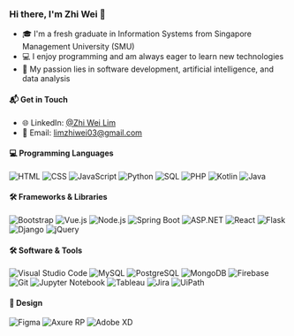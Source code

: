 ### Hi there, I'm Zhi Wei 👋
* 🎓 I'm a fresh graduate in Information Systems from Singapore Management University (SMU)
* 💻 I enjoy programming and am always eager to learn new technologies
* 🤖 My passion lies in software development, artificial intelligence, and data analysis

#### 📬 Get in Touch
* 🌐 LinkedIn: [@Zhi Wei Lim](https://www.linkedin.com/in/zhiweilim/)
* 📧 Email: limzhiwei03@gmail.com

#### 💻 Programming Languages
![HTML](https://img.shields.io/badge/HTML-E34F26?style=flat-square&logo=html5&logoColor=white&color=black)
![CSS](https://img.shields.io/badge/CSS-1572B6?style=flat-square&logo=css3&logoColor=white&color=black)
![JavaScript](https://img.shields.io/badge/JavaScript-F7DF1E?style=flat-square&logo=javascript&logoColor=white&color=black)
![Python](https://img.shields.io/badge/Python-3776AB?style=flat-square&logo=python&logoColor=white&color=black)
![SQL](https://img.shields.io/badge/SQL-4479A1?style=flat-square&logo=postgresql&logoColor=white&color=black)
![PHP](https://img.shields.io/badge/PHP-777BB4?style=flat-square&logo=php&logoColor=white&color=black)
![Kotlin](https://img.shields.io/badge/Kotlin-7F52FF?style=flat-square&logo=kotlin&logoColor=white&color=black)
![Java](https://img.shields.io/badge/Java-007396?style=flat-square&logo=java&logoColor=white&color=black)

#### 🛠️ Frameworks & Libraries
![Bootstrap](https://img.shields.io/badge/Bootstrap-563D7C?style=flat-square&logo=bootstrap&logoColor=white&color=black)
![Vue.js](https://img.shields.io/badge/Vue.js-4FC08D?style=flat-square&logo=vue.js&logoColor=white&color=black)
![Node.js](https://img.shields.io/badge/Node.js-339933?style=flat-square&logo=node.js&logoColor=white&color=black)
![Spring Boot](https://img.shields.io/badge/Spring_Boot-6DB33F?style=flat-square&logo=spring-boot&logoColor=white&color=black)
![ASP.NET](https://img.shields.io/badge/ASP.NET-5C2D91?style=flat-square&logo=asp.net&logoColor=white&color=black)
![React](https://img.shields.io/badge/React-61DAFB?style=flat-square&logo=react&logoColor=white&color=black)
![Flask](https://img.shields.io/badge/Flask-000000?style=flat-square&logo=flask&logoColor=white&color=black)
![Django](https://img.shields.io/badge/Django-092E20?style=flat-square&logo=django&logoColor=white&color=black)
![jQuery](https://img.shields.io/badge/jQuery-0769AD?style=flat-square&logo=jquery&logoColor=white&color=black)

#### 🛠️ Software & Tools
![Visual Studio Code](https://img.shields.io/badge/VS_Code-0078D4?style=flat-square&logo=visual-studio-code&logoColor=white&color=black)
![MySQL](https://img.shields.io/badge/MySQL-4479A1?style=flat-square&logo=mysql&logoColor=white&color=black)
![PostgreSQL](https://img.shields.io/badge/PostgreSQL-4169E1?style=flat-square&logo=postgresql&logoColor=white&color=black)
![MongoDB](https://img.shields.io/badge/MongoDB-47A248?style=flat-square&logo=mongodb&logoColor=white&color=black)
![Firebase](https://img.shields.io/badge/Firebase-FFCA28?style=flat-square&logo=firebase&logoColor=white&color=black)
![Git](https://img.shields.io/badge/Git-F05032?style=flat-square&logo=git&logoColor=white&color=black)
![Jupyter Notebook](https://img.shields.io/badge/Jupyter-DA5B0B?style=flat-square&logo=jupyter&logoColor=white&color=black)
![Tableau](https://img.shields.io/badge/Tableau-E97627?style=flat-square&logo=tableau&logoColor=white&color=black)
![Jira](https://img.shields.io/badge/Jira-0052CC?style=flat-square&logo=jira&logoColor=white&color=black)
![UiPath](https://img.shields.io/badge/UiPath-7E5C1F?style=flat-square&logo=uipath&logoColor=white&color=black)

#### 🎨 Design
![Figma](https://img.shields.io/badge/Figma-F24E1E?style=flat-square&logo=figma&logoColor=white&color=black)
![Axure RP](https://img.shields.io/badge/Axure_RP-1A1A1A?style=flat-square&logo=axure&logoColor=white&color=black)
![Adobe XD](https://img.shields.io/badge/Adobe_XD-FF61F6?style=flat-square&logo=adobe-xd&logoColor=white&color=black)
